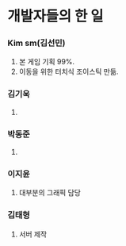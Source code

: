 # 개발자들의 한 일   

### Kim sm(김선민)  
1. 본 게임 기획 99%.
2. 이동을 위한 터치식 조이스틱 만듦.

### 김기욱  
1. 

### 박동준  
1.

### 이지윤
1. 대부분의 그래픽 담당

### 김태형
1. 서버 제작
